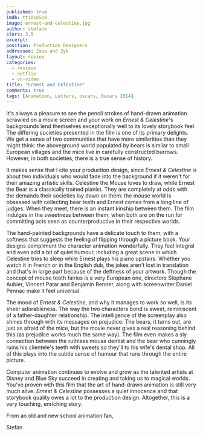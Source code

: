 ```yaml
---
published: true
imdb: tt1816518
image: ernest-and-celestine.jpg
author: stefane
stars: 3.5
excerpt: 
position: Production Designers
addressee: Zaza and Zyk
layout: review
categories:
  - reviews
  - netflix
  - on-video
title: "Ernest and Celestine"
comments: true
tags: [Animation, Letters, oscars, Oscars 2014]
---
```

It's always a pleasure to see the pencil strokes of hand-drawn animation scrawled on a movie screen and your work on _Ernest & Celestine_'s backgrounds lend themselves exceptionally well to its lovely storybook feel. The differing societies presented in the film is one of its primary delights. We get a sense of two communities that have more similarities than they might think: the aboveground world populated by bears is similar to small European villages and the mice live in carefully constructed burrows. However, in both societies, there is a true sense of history.

It makes sense that I cite your production design, since _Ernest & Celestine_ is about two individuals who would fade into the background if it weren't for their amazing artistic skills. Celestine the Mouse loves to draw, while Ernest the Bear is a classically trained pianist. They are completely at odds with the demands their societies lay down on them: the mouse world is obsessed with collecting bear teeth and Ernest comes from a long line of judges. When they meet, there is an instant kinship between them. The film indulges in the sweetness between them, when both are on the run for committing acts seen as counterproductive in their respective worlds.

The hand-painted backgrounds have a delicate touch to them, with a softness that suggests the feeling of flipping through a picture book. Your designs compliment the character animation wonderfully. They feel integral and even add a bit of quiet humour, including a great scene in which Celestine tries to sleep while Ernest plays his piano upstairs. Whether you watch it in French or in the English dub, the jokes aren't lost in translation and that's in large part because of the deftness of your artwork. Though the concept of mouse tooth fairies is a very European one, directors Stephane Aubier, Vincent Patar and Benjamin Renner, along with screenwriter Daniel Pennac make it feel universal.

The mood of _Ernest & Celestine_, and why it manages to work so well, is its sheer adorableness. The way the two characters bond is sweet, reminiscent of a father-daughter relationship. The intelligence of the screenplay also shines through with its messages on prejudice. The bears, it turns out, are just as afraid of the mice, but the movie never gives a real reasoning behind this (as prejudice works much the same way). The film even makes a sly connection between the ruthless mouse dentist and the bear who cunningly ruins his clientele's teeth with sweets so they'll to his wife's dental shop. All of this plays into the subtle sense of humour that runs through the entire picture.

Computer animation continues to evolve and grow as the talented artists at Disney and Blue Sky succeed in creating and taking us to magical worlds. You've proven with this film that the art of hand-drawn animation is still very much alive. _Ernest & Celestine_ possesses a quiet innocence and that storybook quality owes a lot to the production design. Altogether, this is a very touching, enriching story.

From an old and new school animation fan,

Stefan